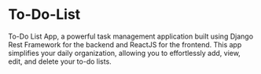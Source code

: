 # To-Do-List
To-Do List App, a powerful task management application built using Django Rest Framework for the backend and ReactJS for the frontend. This app simplifies your daily organization, allowing you to effortlessly add, view, edit, and delete your to-do lists.
